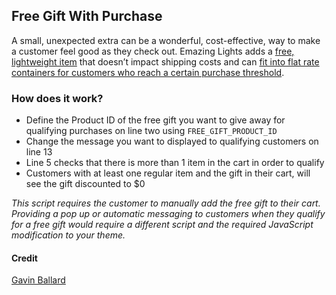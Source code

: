 ## Free Gift With Purchase

A small, unexpected extra can be a wonderful, cost-effective, way to make a customer feel good as they check out. Emazing Lights adds a [free, lightweight item](https://www.shopify.com/enterprise/how-to-think-inside-the-box-offer-free-shipping-that-increases-profit-margins) that doesn’t impact shipping costs and can [fit into flat rate containers for customers who reach a certain purchase threshold](https://www.shopify.com/enterprise/how-to-think-inside-the-box-offer-free-shipping-that-increases-profit-margins).

### How does it work?

- Define the Product ID of the free gift you want to give away for qualifying purchases on line two using `FREE_GIFT_PRODUCT_ID`
- Change the message you want to displayed to qualifying customers on line 13
- Line 5 checks that there is more than 1 item in the cart in order to qualify
- Customers with at least one regular item and the gift in their cart, will see the gift discounted to $0

_This script requires the customer to manually add the free gift to their cart. Providing a pop up or automatic messaging to customers when they qualify for a free gift would require a different script and the required JavaScript modification to your theme._

#### Credit

[Gavin Ballard](https://gist.github.com/gavinballard/d04cfdebbe87a424d30c2a3f9b58de23)
